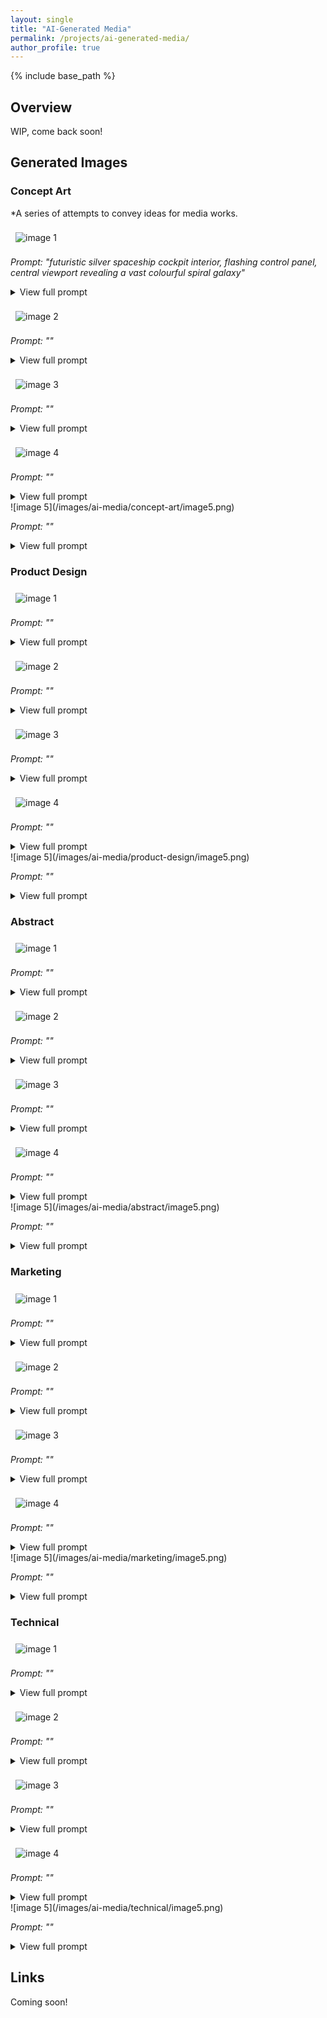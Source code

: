 ```yaml
---
layout: single
title: "AI-Generated Media"
permalink: /projects/ai-generated-media/
author_profile: true
---
```


{% include base_path %}

## Overview
WIP, come back soon!

## Generated Images

<style>
  img {
    max-width: 300px;
    height: auto;
    display: inline-block;
    margin: 0.5rem;
  }
</style>

### Concept Art

*A series of attempts to convey ideas for media works.

![image 1](/images/ai-media/concept-art/image1.png)

*Prompt: "futuristic silver spaceship cockpit interior, flashing control panel, central viewport revealing a vast colourful spiral galaxy"*  

<details>
	<summary> View full prompt</summary>
	Prompt: futuristic silver spaceship cockpit interior, flashing control panel, central viewport revealing a vast colourful spiral galaxy, front view, highly detailed, intricate, atmospheric lighting, ultra-realistic textures, cinematic composition, concept art, 8k resolution, masterpiece   
	Negative Prompt:  blurry, lowres, low quality, deformed, distorted, extra limbs, bad anatomy, grainy, out of frame, cropped, watermarks, text, signature, jpeg artifacts, oversaturated, underexposed, steering wheel   
	Generation Settings: 
		Steps: 20  
		Sampler: DPM++ 2M  
		Schedule type: Karras  
		CFG scale: 10  
		Seed: 2053538866  
		Size: 576x384  
		Model hash: 15012c538f  
		Model: realisticVisionV60B1_v51VAE   
		Denoising strength: 0.7  
		Hires upscale: 2  
		Hires steps: 10  
		Hires upscaler: Latent  
		Version: v1.10.   
</details>

![image 2](/images/ai-media/concept-art/image2.png)

*Prompt: ""*

<details>
	<summary> View full prompt</summary>
	Prompt:  
	Negative Prompt:  
	Generation Settings:  
</details>

![image 3](/images/ai-media/concept-art/image3.png)

*Prompt: ""*

<details>
	<summary> View full prompt</summary>
	Prompt:  
	Negative Prompt:  
	Generation Settings:  
</details>

![image 4](/images/ai-media/concept-art/image4.png)

*Prompt: ""*

<details>
	<summary> View full prompt</summary>
	Prompt:  
	Negative Prompt:  
	Generation Settings:  
</details>
![image 5](/images/ai-media/concept-art/image5.png)

*Prompt: ""*

<details>
	<summary> View full prompt</summary>
	Prompt:  
	Negative Prompt:  
	Generation Settings:  
</details>

### Product Design

![image 1](/images/ai-media/product-design/image1.png)

*Prompt: ""*

<details>
	<summary> View full prompt</summary>
	Prompt:  
	Negative Prompt:  
	Generation Settings:  
</details>

![image 2](/images/ai-media/product-design/image2.png)

*Prompt: ""*

<details>
	<summary> View full prompt</summary>
	Prompt:  
	Negative Prompt:  
	Generation Settings:  
</details>

![image 3](/images/ai-media/product-design/image3.png)

*Prompt: ""*

<details>
	<summary> View full prompt</summary>
	Prompt:  
	Negative Prompt:  
	Generation Settings:  
</details>

![image 4](/images/ai-media/product-design/image4.png)

*Prompt: ""*

<details>
	<summary> View full prompt</summary>
	Prompt:  
	Negative Prompt:  
	Generation Settings:  
</details>
![image 5](/images/ai-media/product-design/image5.png)

*Prompt: ""*

<details>
	<summary> View full prompt</summary>
	Prompt:  
	Negative Prompt:  
	Generation Settings:  
</details>

### Abstract

![image 1](/images/ai-media/abstract/image1.png)

*Prompt: ""*

<details>
	<summary> View full prompt</summary>
	Prompt:  
	Negative Prompt:  
	Generation Settings:  
</details>

![image 2](/images/ai-media/abstract/image2.png)

*Prompt: ""*

<details>
	<summary> View full prompt</summary>
	Prompt:  
	Negative Prompt:  
	Generation Settings:  
</details>

![image 3](/images/ai-media/abstract/image3.png)

*Prompt: ""*

<details>
	<summary> View full prompt</summary>
	Prompt:  
	Negative Prompt:  
	Generation Settings:  
</details>

![image 4](/images/ai-media/abstract/image4.png)

*Prompt: ""*

<details>
	<summary> View full prompt</summary>
	Prompt:  
	Negative Prompt:  
	Generation Settings:  
</details>
![image 5](/images/ai-media/abstract/image5.png)

*Prompt: ""*

<details>
	<summary> View full prompt</summary>
	Prompt:  
	Negative Prompt:  
	Generation Settings:  
</details>

### Marketing

![image 1](/images/ai-media/marketing/image1.png)

*Prompt: ""*

<details>
	<summary> View full prompt</summary>
	Prompt:  
	Negative Prompt:  
	Generation Settings:  
</details>

![image 2](/images/ai-media/marketing/image2.png)

*Prompt: ""*

<details>
	<summary> View full prompt</summary>
	Prompt:  
	Negative Prompt:  
	Generation Settings:  
</details>

![image 3](/images/ai-media/marketing/image3.png)

*Prompt: ""*

<details>
	<summary> View full prompt</summary>
	Prompt:  
	Negative Prompt:  
	Generation Settings:  
</details>

![image 4](/images/ai-media/marketing/image4.png)

*Prompt: ""*

<details>
	<summary> View full prompt</summary>
	Prompt:  
	Negative Prompt:  
	Generation Settings:  
</details>
![image 5](/images/ai-media/marketing/image5.png)

*Prompt: ""*

<details>
	<summary> View full prompt</summary>
	Prompt:  
	Negative Prompt:  
	Generation Settings:  
</details>

### Technical

![image 1](/images/ai-media/technical/image1.png)

*Prompt: ""*

<details>
	<summary> View full prompt</summary>
	Prompt:  
	Negative Prompt:  
	Generation Settings:  
</details>

![image 2](/images/ai-media/technical/image2.png)

*Prompt: ""*

<details>
	<summary> View full prompt</summary>
	Prompt:  
	Negative Prompt:  
	Generation Settings:  
</details>

![image 3](/images/ai-media/technical/image3.png)

*Prompt: ""*

<details>
	<summary> View full prompt</summary>
	Prompt:  
	Negative Prompt:  
	Generation Settings:  
</details>

![image 4](/images/ai-media/technical/image4.png)

*Prompt: ""*

<details>
	<summary> View full prompt</summary>
	Prompt:  
	Negative Prompt:  
	Generation Settings:  
</details>
![image 5](/images/ai-media/technical/image5.png)

*Prompt: ""*

<details>
	<summary> View full prompt</summary>
	Prompt:  
	Negative Prompt:  
	Generation Settings:  
</details>

## Links
Coming soon!